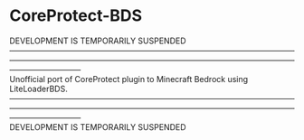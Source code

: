 # CoreProtect-BDS
DEVELOPMENT IS TEMPORARILY SUSPENDED  
—————————————————————————————————————————————————————————————————————————————————  
Unofficial port of CoreProtect plugin to Minecraft Bedrock using LiteLoaderBDS.  
—————————————————————————————————————————————————————————————————————————————————  
DEVELOPMENT IS TEMPORARILY SUSPENDED

